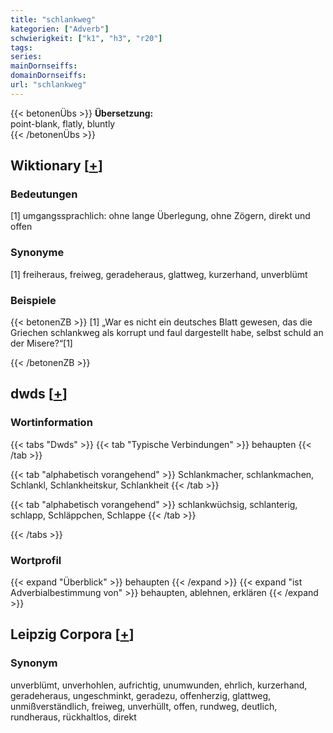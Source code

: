 ```yaml
---
title: "schlankweg"
kategorien: ["Adverb"]
schwierigkeit: ["k1", "h3", "r20"]
tags:
series:
mainDornseiffs:
domainDornseiffs:
url: "schlankweg"
---
```


{{< betonenÜbs >}}
**Übersetzung:**  
point-blank, flatly, bluntly  
{{< /betonenÜbs >}}

## Wiktionary [[+](https://de.wiktionary.org/wiki/schlankweg)]

### Bedeutungen
[1] umgangssprachlich: ohne lange Überlegung, ohne Zögern, direkt und offen  

### Synonyme
[1] freiheraus, freiweg, geradeheraus, glattweg, kurzerhand, unverblümt  

### Beispiele
{{< betonenZB >}}
[1] „War es nicht ein deutsches Blatt gewesen, das die Griechen schlankweg als korrupt und faul dargestellt habe, selbst schuld an der Misere?“[1]  

{{< /betonenZB >}}


## dwds [[+](https://www.dwds.de/wb/schlankweg)]

### Wortinformation
{{< tabs "Dwds" >}}
{{< tab "Typische Verbindungen" >}}
behaupten
{{< /tab >}}

{{< tab "alphabetisch vorangehend" >}}
Schlankmacher, schlankmachen, Schlankl, Schlankheitskur, Schlankheit
{{< /tab >}}

{{< tab "alphabetisch vorangehend" >}}
schlankwüchsig, schlanterig, schlapp, Schläppchen, Schlappe
{{< /tab >}}

{{< /tabs >}}

### Wortprofil
{{< expand "Überblick" >}} behaupten {{< /expand >}}
{{< expand "ist Adverbialbestimmung von" >}} behaupten, ablehnen, erklären {{< /expand >}}

## Leipzig Corpora [[+](https://corpora.uni-leipzig.de/en/res?word=schlankweg&corpusId=deu_newscrawl-public_2018)]


### Synonym
unverblümt, unverhohlen, aufrichtig, unumwunden, ehrlich, kurzerhand, geradeheraus, ungeschminkt, geradezu, offenherzig, glattweg, unmißverständlich, freiweg, unverhüllt, offen, rundweg, deutlich, rundheraus, rückhaltlos, direkt


